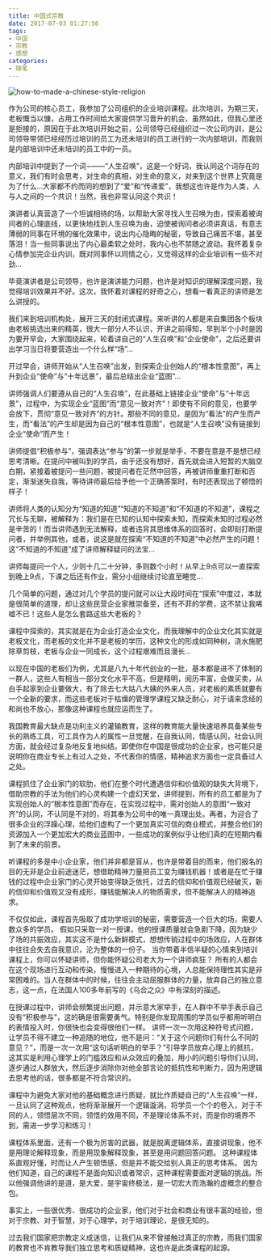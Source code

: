 ```yaml
---
title: 中国式宗教
date: 2017-07-03 01:27:56
tags: 
- 中国
- 宗教
- 感想
categories:
- 随笔
---
```

![how-to-made-a-chinese-style-religion](/images/how-to-made-a-chinese-style-religion.jpg)

作为公司的核心员工，我参加了公司组织的企业培训课程。此次培训，为期三天，老板慨当以慷，占用工作时间给大家提供学习晋升的机会，虽然如此，但我心里还是拒接的，原因在于此次培训开始之前，公司领导已经组织过一次公司内训，是公司领导带领已经经历过培训的员工为还未培训的员工进行的一次内部培训，而我则是内部培训中还未培训的员工中的一员。
<!-- more -->
内部培训中提到了一个词¬——“人生召唤”，这是一个好词，我认同这个词存在的意义，我们有时会思考，对生命的真相，对生命的意义，对来到这个世界上究竟是为了什么…大家都不约而同的想到了“爱”和“传递爱”，我想这也许是作为人类，人与人之间的一个共识！当然，我也非常认同这个共识！

演讲者认真营造了一个坦诚相待的场，以帮助大家寻找人生召唤为由，探索着被询问者的心理底线，以更快地找到人生召唤为由，迫使被询问者必须讲真话，有意志薄弱的同事在环境的催化效果中，说出内心隐晦的秘密，导致自己痛苦不堪，甚至落泪！当一些同事说出了内心最柔软之处时，我内心也不禁随之波动。我怀着复杂心情参加完企业内训，既对同事怀以同情之心，又觉得这样的企业培训有一些不对劲…

毕竟演讲者是公司领导，也许是演讲能力问题，也许是对知识的理解深度问题，我觉得培训效果并不好。这次，我怀着对课程的好奇之心，想看一看真正的讲师是怎么讲授的。

我们来到培训机构处，展开三天的封闭式课程。来听讲的人都是来自集团各个板块由老板挑选出来的精英，很大一部分人不认识，开讲之前得知，早到半个小时是因为要开早会，大家围绕起来，轮着讲自己的“人生召唤”和“企业使命”，之后还要讲出学习当日将要营造出一个什么样“场”…

开过早会，讲师开始从“人生召唤”出发，到探索企业创始人的“根本性意图”，再上升到企业“使命”与“十年远景”，最后总结出企业“蓝图”…

讲师强调人们要遵从自己的“人生召唤”，在此基础上链接企业“使命”与“十年远景”，过程中，为实现企业“蓝图”而“意见一致对齐”！即使有不同的意见，也要学会放下，贯彻“意见一致对齐”的方针。那些不同的意见，是因为“看法”的产生而产生，而“看法”的产生却是因为自己的“根本性意图”，也就是“人生召唤”没有链接到企业“使命”而产生！

讲师提倡“积极参与”，强调表达“参与”的第一步就是举手，不要在意是不是想已经思考清晰。在提问中被叫到的学员，由于还没有想好，首先就会进入短暂的大脑空白期，紧接着被提问一些问题，被提问者在茫然中回答，再被讲师重重打断和否定，渐渐迷失自我，等待讲师最后给予他一个正确答案时，有时还表现出了顿悟的样子！

讲师将人类的认知分为“知道的知道”“知道的不知道”和“不知道的不知道”，课程之冗长与无聊，被解释为：我们是在已知的认知中探索未知，而探索未知的过程必然是辛苦的！而当讲师遇到无法解释，或者违背其思维体系的回答时，会即刻打断提问者，并举例其他，或者，说这是就在探索“不知道的不知道”中必然产生的问题！这“不知道的不知道”成了讲师解释疑问的法宝…

讲师每提问一个人，少则十几二十分钟，多则数个小时！从早上9点可以一直探索到晚上9点，下课之后还有作业，需分小组继续讨论直至睡觉…

几个简单的问题，通过对几个学员的提问就可以让大段时间在“探索”中度过，本就是很简单的道理，却让这些民营企业家推崇备至，还有不菲的学费，这不禁让我唏嘘不已！这些人是怎么套路这些大老板的？

课程中探索的，其实就是在为企业打造企业文化，而我理解中的企业文化其实就是老板文化，而老板的文化并不是老板的学历，这种文化的形成如同种树，浇水施肥除草剪枝，老板与企业一同成长，这个过程艰难而且漫长…

以现在中国的老板们为例，尤其是八九十年代创业的一批，基本都是进不了体制的一群人，这些人有相当一部分文化水平不高，但是精明，阅历丰富，会做买卖，从白手起家到企业要做大，有了除去七大姑八大姨的外来人员，对老板的素质就要有一个全新的要求，而这些老板对于枯燥的管理学课程又缺乏耐心，对于请来念经的和尚也不放心，那像这种课程也就应运而生了。

我国教育最大缺点是功利主义的灌输教育，这样的教育能大量快速培养具备某些专长的熟练工具，可工具作为人的属性一旦觉醒，在自我认同，情感认同，社会认同方面，就会经过复杂地反复地纠结。即使你在中国是很成功的企业家，也可能只是说明你在商业专长上有过人之处，不代表你的情感，精神追求方面也一定具备过人之处。 

课程抓住了企业家门的软肋，他们在整个时代遭遇信仰和价值观的缺失大背境下，借助宗教的手法为他们的心灵构建一个虚幻天堂，讲师提到，所有的员工都是为了实现创始人的“根本性意图”而存在，在实现过程中，需对创始人的意图“一致对齐”的认同，不认同是不对的，将其奉为公司中的唯一真理出处。再者，为迎合了很多企业的浮躁心理，给他们虚构了一个更加真实可信的商业模式，并整合他们的资源加入一个更加宏大的商业蓝图中，一些成功的案例似乎让他们真的在短期内看到了未来的前景。 

听课程的多是中小企业家，他们并非都是盲从，也许是带着目的而来，他们报名的目的无非是企业前途迷茫，想借助精神力量把员工变为赚钱机器！或者是在忙于赚钱的过程中企业家门的心灵开始变得缺乏依托，过去的信仰和价值观已经破灭，新的信仰和价值观又没有成形，赚钱能解决人的物质需求，但不能解决人的精神追求。

不仅仅如此，课程首先吸取了成功学培训的秘密，需要营造一个巨大的场，需要人数众多的学员。 假如只采取一对一授课，他的授课质量就会急剧下降，因为缺少了场的共振效应，其实这不是什么新鲜模式，想想传销过程中的场效应，人在群体中往往会失去自我意识，沦为整体的一份子。 当你带着半信半疑的心情来到培训课程上，你可以怀疑讲师，但你能怀疑公司老大为一个讲师疯狂？ 所有的人都会在这个现场进行互动和传染，慢慢进入一种期待的心境，人总能保持理性其实是非常困难的。当人在群体中的时候，往往会主动屈服群体的力量，放弃自己的独立意志，这一点，在法国人100多年前写的《乌合之众》中有深刻的描述。 

在授课过程中，讲师会频繁提出问题，并示意大家举手，在人群中不举手表示自己没有“积极参与”，这的确是很需要勇气。特别是你发现周围的学员似乎都用听明白的表情投入时，你很快也会变得很他们一样。 讲师一次一次用这种符号式问题，让学员不得不建立一种追随的地位，他不是问：“关于这个问题你们有什么不同的意见？”，而是一次一次用“这句话听明白的举手？”引导学员放弃心理上的抵抗，这其实是利用心理学上的门槛效应和从众效应的叠加，用小的问题引导你们认同，逐步通过人群放大，然后逐步消除你对他全部言论的抵抗性和判断力，因为用逻辑去思考他的话，很多都是不符合常识的。 

课程中为避免大家对他的基础概念进行质疑，就比作质疑自己的“人生召唤”一样，一旦认同了这种观点，他将渐渐展开一个逻辑漩涡，将学员一个个的卷入，对于不同的人，领悟层次不同，领悟的效用不同，不是理论体系不对，而是你的境界不到，需进一步学习和练习！

课程体系里面，还有一个极为厉害的武器，就是脱离逻辑体系，直接讲现象，他不是用理论解释现象，而是用现象解释现象，甚至是用问题回答问题。 这种课程体系直观好懂，时而让人产生顿悟感，但是并不能交给别人真正的思考体系。 因为他们知道，自己的课程不是面向知识或者常识，这种课程需要面对逻辑的挑战。所以他强调他讲的是道，是大爱，是宇宙终极法，是一切宏大而浩瀚的虚概念的整合包。

事实上，一些很优秀、很成功的企业家，他们对于社会和商业有很丰富的经验，但对于宗教、对于智慧，对于心理学，对于培训理论，是很无知的。

过去我们国家把宗教定义成迷信，让我们从来不曾接触过真正的宗教，而我们国家的教育也不肯教导我们独立思考和质疑精神，这也许是此类课程的起源。
